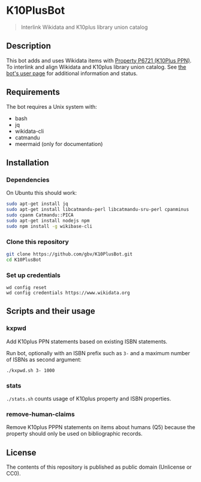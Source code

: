 # K10PlusBot

> Interlink Wikidata and K10plus library union catalog

## Description

This bot adds and uses Wikidata items with [Property P6721 (K10Plus PPN)](https://www.wikidata.org/wiki/Property:P6721). To interlink and align Wikidata and K10plus library union catalog. See [the bot's user page](https://www.wikidata.org/wiki/User:K10PlusBot) for additional information and status.

## Requirements

The bot requires a Unix system with:

* bash
* jq
* wikidata-cli
* catmandu
* meermaid (only for documentation)

## Installation

### Dependencies

On Ubuntu this should work:

~~~bash
sudo apt-get install jq 
sudo apt-get install libcatmandu-perl libcatmandu-sru-perl cpanminus
sudo cpanm Catmandu::PICA
sudo apt-get install nodejs npm
sudo npm install -g wikibase-cli
~~~

### Clone this repository

~~~bash
git clone https://github.com/gbv/K10PlusBot.git
cd K10PlusBot
~~~

### Set up credentials

    wd config reset
    wd config credentials https://www.wikidata.org

## Scripts and their usage

### kxpwd

Add K10plus PPN statements based on existing ISBN statements.

Run bot, optionally with an ISBN prefix such as `3-` and a maximum number of ISBNs as second argument:

    ./kxpwd.sh 3- 1000

### stats

`./stats.sh` counts usage of K10plus property and ISBN properties.

### remove-human-claims

Remove K10plus PPPN statements on items about humans (Q5) because the property should only be used on bibliographic records.

## License

The contents of this repository is published as public domain (Unlicense or CC0).
